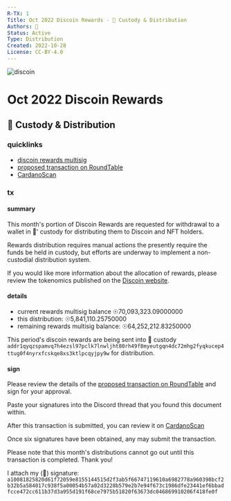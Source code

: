 ```yaml
---
R-TX: 1
Title: Oct 2022 Discoin Rewards - 🍒 Custody & Distribution
Authors: 🍒
Status: Active
Type: Distribution
Created: 2022-10-28
License: CC-BY-4.0
---
```


![discoin](https://i.imgur.com/Zv2BZH1.png)
# Oct 2022 Discoin Rewards
## 🍒 Custody & Distribution


### quicklinks

- [discoin rewards multisig](https://roundtable.theadao.io/treasuries/gwMGioIAWBwEv5sb6GB1eb6C6N7hzO3ShKX5dxZBqYaHn%2FqDggBYHH3tegb%2FLULi0CBV03ATdHyznbBz09iQ%2BiE0wlCCAFgcwtQO9MfCzyTaxHwbjVpbJ7WUYVjPtxGNk%2FXTM4IAWBz6pmbOqEpSHukOS261DngbsBufS3HkUnF%2FAcCeggBYHHVW8xP7Bh4vZm6wyF76lYz3lpL8qzuZc2wJhn%2BCAFgcqV8Zsrig7mX%2FIi4d7SsGRipx4N059Sre6RMBIYIAWBy32jyBplQtUvpgtHGCyxNVRcvI0SLQzUvbHzJ3ggBYHMuxKavlOHlcrZKopOtllOYPTXySwQl9mdZmlxKCAFgc0Op25dTC2XY0L1GLLQMt2DOhsP1EZNzshS2dvoIAWByVU21Nkb3bxlyVVeJsIaaRZ0DafcULZKnJSgg9)
- [proposed transaction on RoundTable](https://roundtable.theadao.io/base64/hKMAgoJYIJeagPgtT29lIIJJYIXSM88AoGE21uvFBJG37PKMVxb8AIJYILZya8L6LR0%2F%2B6B%2Ftxk9BskVqKuQDGAeqAMFktcVMWyzAQGCglg5AQAoB7tgPXrkUPl8HH7e%2FN35XWd471Kk%2ByZ4tAJ1bjyt3QpJAW5jIarXxD01mQZk4hYGTmhGy%2FhwghoAApCaoVgcVhK%2B44ghnBt2%2FVJ%2B0PpaodKGUoOLyrTuTuYxl6FHRGlzY29pbhsAAhM%2B8jL%2F8IJYOTEj51egRy27%2FlNSi9rt%2BMQtElSmq9aRzlHh0OLoI%2BdXoEctu%2F5TUova7fjELRJUpqvWkc5R4dDi6IIaAFP38KFYHFYSvuOIIZwbdv1SftD6WqHShlKDi8q07k7mMZehR0Rpc2NvaW4bABbTtGgw%2F1ACGgADfBmhAYGDAwaKggBYHAS%2FmxvoYHV5voLo3uHM7dKEpfl3FkGphoef%2BoOCAFgcfe16Bv8tQuLQIFXTcBN0fLOdsHPT2JD6ITTCUIIAWBzC1A70x8LPJNrEfBuNWlsntZRhWM%2B3EY2T9dMzggBYHPqmZs6oSlIe6Q5LbrUOeBuwG59LceRScX8BwJ6CAFgcdVbzE%2FsGHi9mbrDIXvqVjPeWkvyrO5lzbAmGf4IAWBypXxmyuKDuZf8iLh3tKwZGKnHg3Tn1Kt7pEwEhggBYHLfaPIGmVC1S%2BmC0cYLLE1VFy8jRItDNS9sfMneCAFgcy7Epq%2BU4eVytkqik62WU5g9NfJLBCX2Z1maXEoIAWBzQ6nbl1MLZdjQvUYstAy3YM6Gw%2FURk3OyFLZ2%2BggBYHJVTbU2RvdvGXJVV4mwhppFnQNp9xQtkqclKCD319g%3D%3D)
- [CardanoScan](https://cardanoscan.io/transaction/04357b634d71fb036b8c077ed3e69b1cd414b5ba37777f2f9cc6c71f25bd881d)

### tx
#### summary
This month's portion of Discoin Rewards are requested for withdrawal to a wallet in 🍒' custody for distributing them to Discoin and NFT holders.

Rewards distribution requires manual actions the presently require the funds be held in custody, but efforts are underway to implement a non-custodial distribution system.

If you would like more information about the allocation of rewards, please review the tokenomics published on the [Discoin website](https://docs.discoin.family).
#### details

- current rewards multisig balance ☉70,093,323.09000000
- this distribution: ☉5,841,110.25750000
- remaining rewards multisig balance: ☉64,252,212.83250000

This period's discoin rewards are being sent into 🍒 custody `addr1qyqzspamvq7h4ezsl97pclk7lnwljht80rh49f8myeutgqn4dc72mhg2fyqkucep4ttug0f4nyrxfcskqe8xs3ktlpcqyjpy9w`
for distribution.
#### sign
Please review the details of the [proposed transaction on RoundTable](https://roundtable.theadao.io/base64/hKMAgoJYIJeagPgtT29lIIJJYIXSM88AoGE21uvFBJG37PKMVxb8AIJYILZya8L6LR0%2F%2B6B%2Ftxk9BskVqKuQDGAeqAMFktcVMWyzAQGCglg5AQAoB7tgPXrkUPl8HH7e%2FN35XWd471Kk%2ByZ4tAJ1bjyt3QpJAW5jIarXxD01mQZk4hYGTmhGy%2FhwghoAApCaoVgcVhK%2B44ghnBt2%2FVJ%2B0PpaodKGUoOLyrTuTuYxl6FHRGlzY29pbhsAAhM%2B8jL%2F8IJYOTEj51egRy27%2FlNSi9rt%2BMQtElSmq9aRzlHh0OLoI%2BdXoEctu%2F5TUova7fjELRJUpqvWkc5R4dDi6IIaAFP38KFYHFYSvuOIIZwbdv1SftD6WqHShlKDi8q07k7mMZehR0Rpc2NvaW4bABbTtGgw%2F1ACGgADfBmhAYGDAwaKggBYHAS%2FmxvoYHV5voLo3uHM7dKEpfl3FkGphoef%2BoOCAFgcfe16Bv8tQuLQIFXTcBN0fLOdsHPT2JD6ITTCUIIAWBzC1A70x8LPJNrEfBuNWlsntZRhWM%2B3EY2T9dMzggBYHPqmZs6oSlIe6Q5LbrUOeBuwG59LceRScX8BwJ6CAFgcdVbzE%2FsGHi9mbrDIXvqVjPeWkvyrO5lzbAmGf4IAWBypXxmyuKDuZf8iLh3tKwZGKnHg3Tn1Kt7pEwEhggBYHLfaPIGmVC1S%2BmC0cYLLE1VFy8jRItDNS9sfMneCAFgcy7Epq%2BU4eVytkqik62WU5g9NfJLBCX2Z1maXEoIAWBzQ6nbl1MLZdjQvUYstAy3YM6Gw%2FURk3OyFLZ2%2BggBYHJVTbU2RvdvGXJVV4mwhppFnQNp9xQtkqclKCD319g%3D%3D) and sign for your approval.

Paste your signatures into the Discord thread that you found this document within.

After this transaction is submitted, you can review it on [CardanoScan](https://cardanoscan.io/transaction/04357b634d71fb036b8c077ed3e69b1cd414b5ba37777f2f9cc6c71f25bd881d)

Once six signatures have been obtained, any may submit the transaction. 

Please note that this month's distributions cannot go out until this transaction is completed. Thank you!

I attach my (🍒) signature: ```a10081825820d61f72059e8155144515d2f3ab5f66747119610a6982778a960398bcf2b32b5a584017c938f5a00054b57a02d3228b579e2b7e94f673c1986dfe23441ef6bbadfcce472cc611b37d3a955d191f68ce7975b51820f63673dc046869910206f418fe0f```
